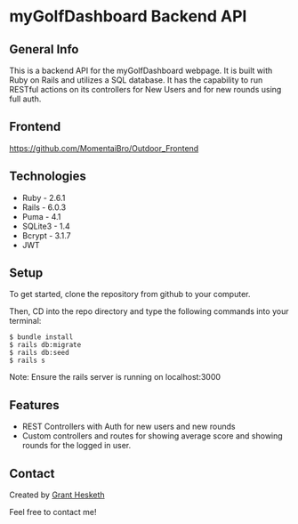 # myGolfDashboard Backend API

## General Info

This is a backend API for the myGolfDashboard webpage. It is built with Ruby on Rails and utilizes a SQL database. It has the capability to run RESTful actions on its controllers for New Users and for new rounds using full auth.

## Frontend

https://github.com/MomentaiBro/Outdoor_Frontend


## Technologies
* Ruby - 2.6.1
* Rails - 6.0.3
* Puma - 4.1
* SQLite3 - 1.4
* Bcrypt - 3.1.7
* JWT

## Setup

To get started, clone the repository from github to your computer.

Then, CD into the repo directory and type the following commands into your terminal:

```
$ bundle install
$ rails db:migrate
$ rails db:seed
$ rails s

```

Note: Ensure the rails server is running on localhost:3000

## Features
* REST Controllers with Auth for new users and new rounds
* Custom controllers and routes for showing average score and showing rounds for the logged in user.

## Contact

Created by [Grant Hesketh](https://www.linkedin.com/in/granthesketh/) 

Feel free to contact me!